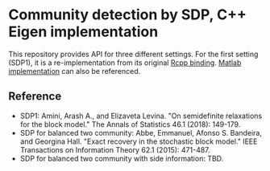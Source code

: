 # Community detection by SDP, C++ Eigen implementation
This repository provides API for three different settings.
For the first setting (SDP1), it is a re-implementation from its original [Rcpp binding](https://github.com/cran/sbmSDP).
[Matlab implementation](https://github.com/aaamini/SBM-SDP) can also be referenced.

## Reference
* SDP1: Amini, Arash A., and Elizaveta Levina. "On semidefinite relaxations for the block model." The Annals of Statistics 46.1 (2018): 149-179.
* SDP for balanced two community: Abbe, Emmanuel, Afonso S. Bandeira, and Georgina Hall. "Exact recovery in the stochastic block model." IEEE Transactions on Information Theory 62.1 (2015): 471-487.
* SDP for balanced two community with side information: TBD.
